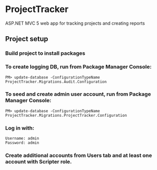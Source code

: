 # ProjectTracker
ASP.NET MVC 5 web app for tracking projects and creating reports

## Project setup

### Build project to install packages

### To create logging DB, run from Package Manager Console:
```
PM> update-database -ConfigurationTypeName ProjectTracker.Migrations.Audit.Configuration
```

### To seed and create admin user account, run from Package Manager Console:
```
PM> update-database -ConfigurationTypeName ProjectTracker.Migrations.ProjectTracker.Configuration
```
### Log in with:

```
Username: admin
Password: admin
```

### Create additional accounts from Users tab and at least one account with Scripter role.
